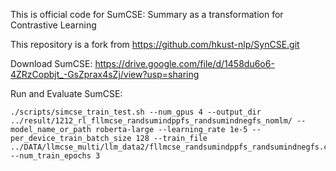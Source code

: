 This is official code for SumCSE: Summary as a transformation for Contrastive Learning

This repository is a fork from https://github.com/hkust-nlp/SynCSE.git



Download SumCSE: https://drive.google.com/file/d/1458du6o6-4ZRzCopbjt_-GsZprax4sZj/view?usp=sharing



Run and Evaluate SumCSE:
```
./scripts/simcse_train_test.sh --num_gpus 4 --output_dir ../result/1212_rl_fllmcse_randsumindppfs_randsumindnegfs_nomlm/ --model_name_or_path roberta-large --learning_rate 1e-5 --per_device_train_batch_size 128 --train_file ../DATA/llmcse_multi/llm_data2/fllmcse_randsumindppfs_randsumindnegfs.csv --num_train_epochs 3
```
